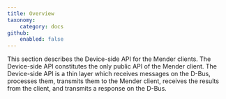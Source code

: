 ```yaml
---
title: Overview
taxonomy:
    category: docs
github:
    enabled: false
---
```


This section describes the Device-side API for the Mender clients. The Device-side API constitutes
the only public API of the Mender client. The Device-side API is a thin layer which receives messages
on the D-Bus, processes them, transmits them to the Mender client, receives the results from
the client, and transmits a response on the D-Bus.
